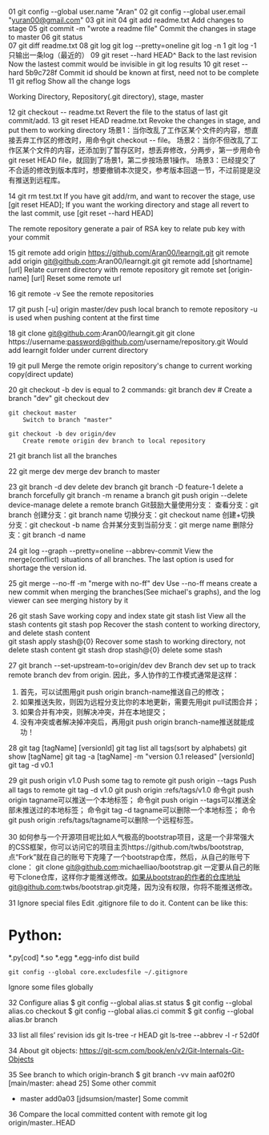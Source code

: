 01 	git config --global user.name "Aran"
02 	git config --global user.email "yuran00@gmail.com"
03 	git init
04 	git add readme.txt
    	Add changes to stage
05 	git commit -m "wrote a readme file"
 	  	Commit the changes in stage to master
06 	git status		
07 	git diff readme.txt
08 	git log
   	git log --pretty=oneline
	git log -n 1    git log -1 只输出一条log（最近的）
09 	git reset --hard HEAD^
   		Back to the last revision
   		Now the lastest commit would be invisible in git log results
10  	git reset --hard 5b9c728f
    	Commit id should be known at first, need not to be complete
11 	git reflog
	    Show all the change logs

Working Directory, Repository(.git directory), stage, master

12 	git checkout -- readme.txt
    	Revert the file to the status of last git commit/add.
13 	git reset HEAD readme.txt
 	  	Revoke the changes in stage, and put them to working directory
场景1：当你改乱了工作区某个文件的内容，想直接丢弃工作区的修改时，⽤命令git checkout -- file。
场景2：当你不但改乱了工作区某个文件的内容，还添加到了暂存区时，想丢弃修改，分两步，第一步用命令git reset HEAD file，就回到了场景1，第⼆步按场景1操作。
场景3：已经提交了不合适的修改到版本库时，想要撤销本次提交，参考版本回退一节，不过前提是没有推送到远程库。

14	git rm test.txt 
    	If you have git add/rm, and want to recover the stage, use [git reset HEAD]; If you want the working directory and 
stage all revert to the last commit, use [git reset --hard HEAD]

The remote repository
generate a pair of RSA key to relate pub key with your commit

15	git remote add origin https://github.com/Aran00/learngit.git
    	git remote add origin git@github.com:Aran00/learngit.git
	git remote add [shortname] [url]
    	Relate current directory with remote repository
	git remote set [origin-name] [url]
		Reset some remote url

16 	git remote -v
		See the remote repositories

17  git push [-u] origin master/dev
		push local branch to remote repository
    	-u is used when pushing content at the first time

18  git clone git@github.com:Aran00/learngit.git
	git clone https://username:password@github.com/username/repository.git
	    Would add learngit folder under current directory

19 	git pull
		Merge the remote origin repository's change to current working copy(direct update)

20 	git checkout -b dev
		is equal to 2 commands:
	git branch dev			# Create a branch "dev"
	git checkout dev

	git checkout master
		Switch to branch "master"

	git checkout -b dev origin/dev
		Create remote origin dev branch to local repository

21	git branch
		list all the branches

22 	git merge dev
		merge dev branch to master

23 	git branch -d dev
		delete dev branch
	git branch -D feature-1
		delete a branch forcefully
	git branch -m <oldname> <newname>
		rename a branch
	git push origin --delete device-manage
		delete a remote branch
	Git鼓励大量使用分支：
	查看分支：git branch
	创建分支：git branch name
	切换分支：git checkout name
	创建+切换分支：git checkout -b name
	合并某分支到当前分支：git merge name
	删除分支：git branch -d name

24	git log --graph --pretty=oneline --abbrev-commit
	View the merge(conflict) situations of all branches. The last option is used for shortage the version id.

25	git merge --no-ff -m "merge with no-ff" dev
	Use --no-ff means create a new commit when merging the branches(See michael's graphs), and the log viewer can see merging history by it

26 	git stash
		Save working copy and index state
	git stash list
		View all the stash contents
	git stash pop 
		Recover the stash content to working directory, and delete stash content	
	git stash apply stash@{0}
		Recover some stash to working directory, not delete stash content
	git stash drop stash@{0}
		delete some stash

27	git branch --set-upstream-to=origin/dev dev
Branch dev set up to track remote branch dev from origin.
因此，多人协作的工作模式通常是这样：
1. 首先，可以试图用git push origin branch-name推送自己的修改；
2. 如果推送失败，则因为远程分支比你的本地更新，需要先用git pull试图合并；
3. 如果合并有冲突，则解决冲突，并在本地提交；
4. 没有冲突或者解决掉冲突后，再用git push origin branch-name推送就能成功！

28	git tag [tagName] [versionId]
	git tag
		list all tags(sort by alphabets)
	git show [tagName]
	git tag -a [tagName] -m "version 0.1 released" [versionId]
	git tag -d v0.1

29 	git push origin v1.0
		Push some tag to remote
	git push origin --tags
		Push all tags to remote
	git tag -d v1.0
	git push origin :refs/tags/v1.0
命令git push origin tagname可以推送一个本地标签；
命令git push origin --tags可以推送全部未推送过的本地标签；
命令git tag -d tagname可以删除一个本地标签；
命令git push origin :refs/tags/tagname可以删除一个远程标签。

30 	如何参与一个开源项目呢比如人气极高的bootstrap项目，这是一个非常强大的CSS框架，你可以访问它的项目主页https://github.com/twbs/bootstrap,点“Fork”就在自己的账号下克隆了一个bootstrap仓库，然后，从自己的账号下clone：
git clone git@github.com:michaelliao/bootstrap.git
一定要从自己的账号下clone仓库，这样你才能推送修改。如果从bootstrap的作者的仓库地址git@github.com:twbs/bootstrap.git克隆，因为没有权限，你将不能推送修改。

31	Ignore special files
	Edit .gitignore file to do it. Content can be like this:
# Python:
*.py[cod]
*.so
*.egg
*.egg-info
dist
build

	git config --global core.excludesfile ~/.gitignore 
Ignore some files globally

32	Configure alias
$ git config --global alias.st status
$ git config --global alias.co checkout
$ git config --global alias.ci commit
$ git config --global alias.br branch

33	list all files’ revision ids
git ls-tree -r HEAD
git ls-tree --abbrev -l -r 52d0f

34  	About git objects:
https://git-scm.com/book/en/v2/Git-Internals-Git-Objects

35 See branch to which origin-branch
$ git branch -vv
  main   aaf02f0 [main/master: ahead 25] Some other commit
* master add0a03 [jdsumsion/master] Some commit

36 Compare the local committed content with remote
	git log origin/master..HEAD
